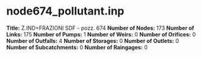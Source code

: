 # node674_pollutant.inp
**Title:** Z.IND+FRAZIONI SDF - pozz. 674
**Number of Nodes:** 173
**Number of Links:** 175
**Number of Pumps:** 1
**Number of Weirs:** 0
**Number of Orifices:** 0
**Number of Outfalls:** 4
**Number of Storages:** 0
**Number of Outlets:** 0
**Number of Subcatchments:** 0
**Number of Raingages:** 0
